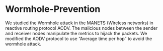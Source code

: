 # Wormhole-Prevention
We studied the Wormhole attack in the MANETS (Wireless networks) in reactive routing protocol AODV. The malicious nodes between the sender and receiver nodes manipulate the metrics to hijack the packets. We modified the AODV protocol to use “Average time per hop” to avoid the wormhole attack.
